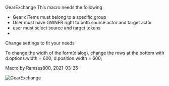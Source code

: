   
  GearExchange
  This macro needs the following
   - Gear ciTems must belong to a specific group
   - User must have OWNER right to both source actor and target actor
   - user must select source and target tokens  
   - 
   Change settings to fit your needs
   
   To change the width of the form(dialog), change the rows at the bottom with
     d.options.width = 600;
     d.position.width = 600;
  
   Macro by Ramses800, 2021-03-25

![GearExchange](https://user-images.githubusercontent.com/81265884/112399263-3a28ba80-8d06-11eb-9b57-2cbd3fb1a11e.gif)

